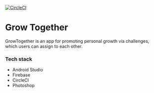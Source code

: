 [![CircleCI](https://circleci.com/gh/Blarc/grow-together/tree/main.svg?style=svg)](https://circleci.com/gh/Blarc/dragonhack-2022/tree/main)

# Grow Together
GrowTogether is an app for promoting personal growth via challenges, which users can assign to each other.

### Tech stack
- Android Studio
- Firebase
- CircleCI
- Photoshop

